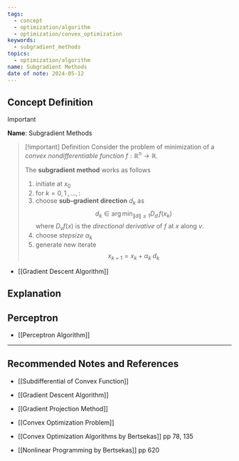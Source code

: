 ```yaml
---
tags:
  - concept
  - optimization/algorithm
  - optimization/convex_optimization
keywords:
  - subgradient_methods
topics:
  - optimization/algorithm
name: Subgradient Methods
date of note: 2024-05-12
---
```


## Concept Definition

>[!important]
>**Name**: Subgradient Methods

>[!important] Definition
>Consider the problem of minimization of a *convex nondifferentiable function* $f: \mathbb{R}^{n} \to \mathbb{R}$. 
>
>The **subgradient method** works as follows
>1. initiate at $x_{0}$
>2. for $k=0,1 \,{,}\ldots{,}\,$:
>	1. choose **sub-gradient direction** $d_{k}$ as $$d_{k} \in \arg\min_{\lVert d \rVert \le 1 }D_{d}\,f(x_{k})$$ where $D_{v}f(x)$ is the *directional derivative* of $f$ at $x$ along $v$.
>	2. choose *stepsize* $\alpha_{k}$
>	3. generate new iterate $$x_{k+1} = x_{k}+ \alpha_{k}\;d_{k}$$ 


- [[Gradient Descent Algorithm]]

## Explanation


## Perceptron

- [[Perceptron Algorithm]]



-----------
##  Recommended Notes and References

- [[Subdifferential of Convex Function]]
- [[Gradient Descent Algorithm]]
- [[Gradient Projection Method]]

- [[Convex Optimization Problem]]

- [[Convex Optimization Algorithms by Bertsekas]] pp 78, 135
- [[Nonlinear Programming by Bertsekas]] pp 620
